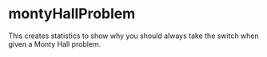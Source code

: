# montyHallProblem
This creates statistics to show why you should always take the switch when given a Monty Hall problem.
